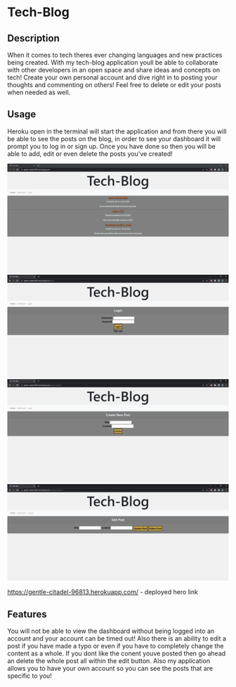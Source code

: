 # Tech-Blog

## Description

When it comes to tech theres ever changing languages and new practices being created. With my tech-blog application youll be able to collaborate with other developers in an open space and share ideas and concepts on tech! Create your own personal account and dive right in to posting your thoughts and commenting on others! Feel free to delete or edit your posts when needed as well.

## Usage

Heroku open in the terminal will start the application and from there you will be able to see the posts on the blog, in order to see your dashboard it will prompt you to log in or sign up. Once you have done so then you will be able to add, edit or even delete the posts you've created! 

![Tech-blog Homescreen](/screenshots/tech-blog(1).PNG)
![Tech-blog login](/screenshots/tech-blog(2).PNG)
![Tech-blog add post](/screenshots/tech-blog(3).PNG)
![Tech-blog delete post](/screenshots/tech-blog(4).PNG)

 https://gentle-citadel-96813.herokuapp.com/ - deployed hero link


## Features

You will not be able to view the dashboard without being logged into an account and your account can be timed out! Also there is an ability to edit a post if you have made a typo or even if you have to completely change the content as a whole. If you dont like the conent youve posted then go ahead an delete the whole post all within the edit button. Also my application allows you to have your own account so you can see the posts that are specific to you!
